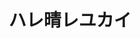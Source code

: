 ---
logo: images/music/ハレ晴レユカイ.jpg
title: ハレ晴レユカイ
subTitle: TV动画《凉宫春日的忧郁 2006版》ED,由Lantis于2006年5月10发售

category: 音乐

hasResource: true
downloadList:
  - intro: flac+jpg
    size: 109MB
    link: https://pan.baidu.com/s/1Ramnh9orzKAXGQpLIWZJ_A
  - intro: 云盘 提取码:w4wc
    size: 109MB
    link: https://pan.baidu.com/s/1Ramnh9orzKAXGQpLIWZJ_A
    
downloadContent: |
  TV动画《凉宫春日的忧郁 2006版》ED，由Lantis于2006年5月10日发售。<br>
  收录曲：<br>
  1． ハレ晴レユカイ（EDテーマ）<br>
  作詞：畑 亜貴　作曲：田代智一　編曲：安藤高弘<br>
  2．うぇるかむUNKNOWN（ラジオ『涼宮ハルヒの憂鬱 SOS団ラジオ支部』EDテーマ）<br>
  作詞：畑 亜貴　作曲：鈴木盛広　編曲：近藤昭雄<br>
  3．ハレ晴レユカイ（off vocal）<br>
  4．うぇるかむUNKNOWN（off vocal）<br><br>
  版权属于:VCB-Studio<br>
  文件地址:https://vcb-s.com/archives/11328
---